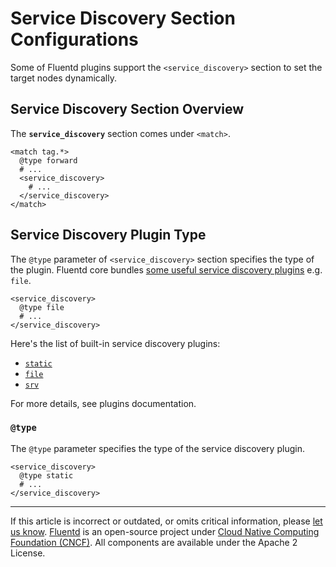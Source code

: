 # Service Discovery Section Configurations

Some of Fluentd plugins support the `<service_discovery>` section to set the
target nodes dynamically.

## Service Discovery Section Overview

The **`service_discovery`** section comes under `<match>`.

```
<match tag.*>
  @type forward
  # ...
  <service_discovery>
    # ...
  </service_discovery>
</match>
```

## Service Discovery Plugin Type

The `@type` parameter of `<service_discovery>` section specifies the type of the
plugin. Fluentd core bundles [some useful service discovery
plugins](/plugins/service_discovery/README.md) e.g. `file`.

```
<service_discovery>
  @type file
  # ...
</service_discovery>
```

Here's the list of built-in service discovery plugins:

- [`static`](/plugins/service_discovery/static.md)
- [`file`](/plugins/service_discovery/file.md)
- [`srv`](/plugins/service_discovery/srv.md)

For more details, see plugins documentation.

### `@type`

The `@type` parameter specifies the type of the service discovery plugin.

```
<service_discovery>
  @type static
  # ...
</service_discovery>
```


------------------------------------------------------------------------

If this article is incorrect or outdated, or omits critical information, please
[let us know](https://github.com/fluent/fluentd-docs-gitbook/issues?state=open).
[Fluentd](http://www.fluentd.org/) is an open-source project under
[Cloud Native Computing Foundation (CNCF)](https://cncf.io/). All components are
available under the Apache 2 License.
